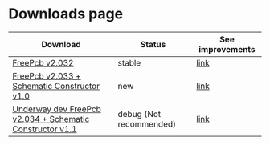 # Downloads page

Download                                                                         | Status | See improvements
---------------------------------------------------------------------------------|--------|----------------------------------------------------------------------
[FreePcb v2.032](https://github.com/Duxah/FreePCB-2/archive/2-032.zip)           | stable | [link](https://github.com/Duxah/FreePCB-2/tree/2-032/README.md)
[FreePcb v2.033 + Schematic Constructor v1.0](https://github.com/Duxah/FreePCB-2/archive/2-033.zip) | new | [link](https://github.com/Duxah/FreePCB-2/tree/2-033/README.md)
[Underway dev FreePcb v2.034 + Schematic Constructor v1.1](https://github.com/Duxah/FreePCB-2/archive/master.zip) | debug (Not recommended) | [link](https://freepcb.dev)

